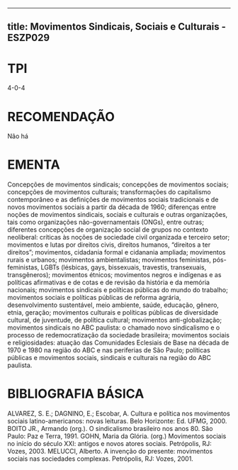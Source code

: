 
---
title: Movimentos Sindicais, Sociais e Culturais - ESZP029 
---

# TPI

4-0-4

# RECOMENDAÇÃO

Não há

# EMENTA

Concepções de movimentos sindicais; concepções de movimentos sociais; concepções de movimentos culturais; transformações do capitalismo contemporâneo e as definições de movimentos sociais tradicionais e de novos movimentos sociais a partir da década de 1960; diferenças entre noções de movimentos sindicais, sociais e culturais e outras organizações, tais como organizações não-governamentais (ONGs), entre outras; diferentes concepções de organização social de grupos no contexto neoliberal: críticas às noções de sociedade civil organizada e terceiro setor; movimentos e lutas por direitos civis, direitos humanos, “direitos a ter direitos”; movimentos, cidadania formal e cidanania ampliada; movimentos rurais e urbanos; movimentos ambientalistas; movimentos feministas, pós- feministas, LGBTs (lésbicas, gays, bissexuais, travestis, transexuais, transgêneros); movimentos étnicos; movimentos negros e indígenas e as políticas afirmativas e de cotas e de revisão da história e da memória nacionais; movimentos sindicais e políticas públicas do mundo do trabalho; movimentos sociais e políticas públicas de reforma agrária, desenvolvimento sustentável, meio ambiente, saúde, educação, gênero, etnia, geração; movimentos culturais e políticas públicas de diversidade cultural, de juventude, de política cultural; movimentos anti-globalização; movimentos sindicais no ABC paulista: o chamado novo sindicalismo e o processo de redemocratização da sociedade brasileira; movimentos sociais e religiosidades: atuação das Comunidades Eclesiais de Base na década de 1970 e 1980 na região do ABC e nas periferias de São Paulo; políticas públicas e movimentos sociais, sindicais e culturais na região do ABC paulista.

# BIBLIOGRAFIA BÁSICA

ALVAREZ, S. E.; DAGNINO, E.; Escobar, A. Cultura e política nos movimentos sociais latino-americanos: novas leituras. Belo Horizonte: Ed. UFMG, 2000.
BOITO JR., Armando (org.). O sindicalismo brasileiro nos anos 80. São Paulo: Paz e Terra, 1991.
GOHN, Maria da Glória. (org.) Movimentos sociais no início do século XXI: antigos e novos atores sociais. Petrópolis, RJ: Vozes, 2003.
MELUCCI, Alberto. A invenção do presente: movimentos sociais nas sociedades complexas. Petrópolis, RJ: Vozes, 2001.
        
